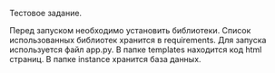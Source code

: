 Тестовое задание. 

Перед запуском необходимо установить библиотеки. 
Список использованных библиотек хранится в requirements.
Для запуска используется файл app.py.
В папке templates находится код html страниц.
В папке instance хранится база данных.
